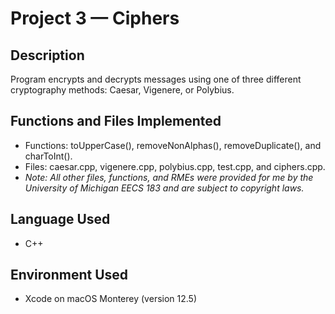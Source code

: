# Project 3 — Ciphers
## Description
Program encrypts and decrypts messages using one of three different cryptography methods: Caesar, Vigenere, or Polybius.

## Functions and Files Implemented
* Functions: toUpperCase(), removeNonAlphas(), removeDuplicate(), and charToInt().
* Files: caesar.cpp, vigenere.cpp, polybius.cpp, test.cpp, and ciphers.cpp.
* _Note: All other files, functions, and RMEs were provided for me by the University of Michigan EECS 183 and are subject to copyright laws._

## Language Used
* C++

## Environment Used
* Xcode on macOS Monterey (version 12.5)
